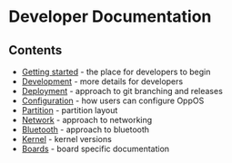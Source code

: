 # Developer Documentation

## Contents

- [Getting started](./getting_started_development.md) - the place for developers to begin
- [Development](./development.md) - more details for developers
- [Deployment](./deployment.md) - approach to git branching and releases
- [Configuration](./configuration.md) - how users can configure OppOS
- [Partition](./partition.md) - partition layout
- [Network](./network.md) - approach to networking
- [Bluetooth](./bluetooth.md) - approach to bluetooth
- [Kernel](./kernel.md) - kernel versions
- [Boards](./boards/README.md) - board specific documentation
